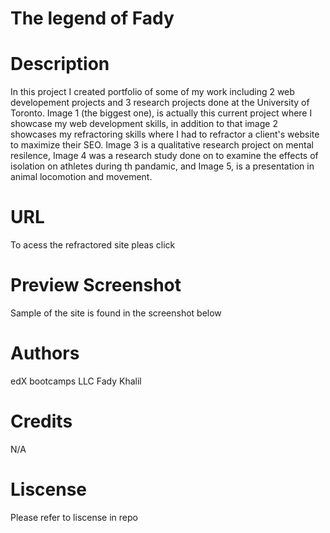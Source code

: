# The legend of Fady 

# Description 
In this project I created portfolio of some of my work including 2 web developement projects and 3 research projects done at the University of Toronto. Image 1 (the biggest one), is actually this current project where I showcase my web development skills, in addition to that image 2 showcases my refractoring skills where I had to refractor a client's website to maximize their SEO. 
Image 3 is a qualitative research project on mental resilence, Image 4 was a research study done on to examine the effects of isolation on athletes during th pandamic, and Image 5, is a presentation in animal locomotion and movement.

# URL
To acess the refractored site pleas click 

# Preview Screenshot 
Sample of the site is found in the screenshot below 

# Authors
edX bootcamps LLC
Fady Khalil 


# Credits
N/A

# Liscense 
Please refer to liscense in repo

